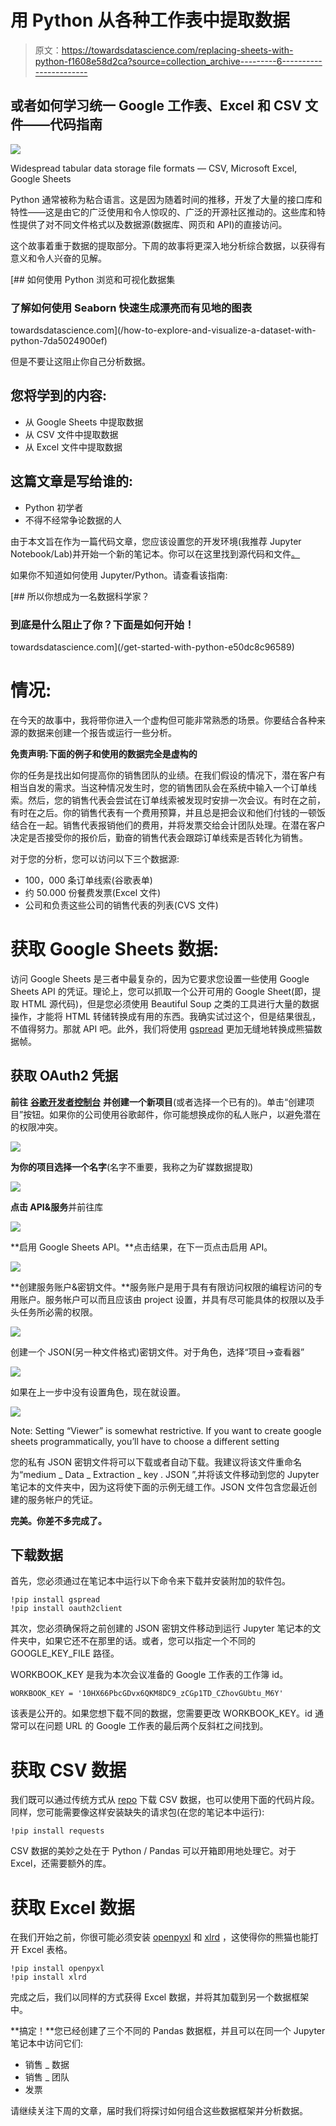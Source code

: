 # 用 Python 从各种工作表中提取数据

> 原文：<https://towardsdatascience.com/replacing-sheets-with-python-f1608e58d2ca?source=collection_archive---------6----------------------->

## 或者如何学习统一 Google 工作表、Excel 和 CSV 文件——代码指南

![](img/5abcdffaa034393bd82ae3949fd9a2d7.png)

Widespread tabular data storage file formats — CSV, Microsoft Excel, Google Sheets

Python 通常被称为粘合语言。这是因为随着时间的推移，开发了大量的接口库和特性——这是由它的广泛使用和令人惊叹的、广泛的开源社区推动的。这些库和特性提供了对不同文件格式以及数据源(数据库、网页和 API)的直接访问。

这个故事着重于数据的提取部分。下周的故事将更深入地分析综合数据，以获得有意义和令人兴奋的见解。

[](/how-to-explore-and-visualize-a-dataset-with-python-7da5024900ef) [## 如何使用 Python 浏览和可视化数据集

### 了解如何使用 Seaborn 快速生成漂亮而有见地的图表

towardsdatascience.com](/how-to-explore-and-visualize-a-dataset-with-python-7da5024900ef) 

但是不要让这阻止你自己分析数据。

## 您将学到的内容:

*   从 Google Sheets 中提取数据
*   从 CSV 文件中提取数据
*   从 Excel 文件中提取数据

## 这篇文章是写给谁的:

*   Python 初学者
*   不得不经常争论数据的人

由于本文旨在作为一篇代码文章，您应该设置您的开发环境(我推荐 Jupyter Notebook/Lab)并开始一个新的笔记本。你可以在这里找到源代码和文件[。](https://github.com/FBosler/Medium-Data-Extraction)

如果你不知道如何使用 Jupyter/Python。请查看该指南:

[](/get-started-with-python-e50dc8c96589) [## 所以你想成为一名数据科学家？

### 到底是什么阻止了你？下面是如何开始！

towardsdatascience.com](/get-started-with-python-e50dc8c96589) 

# 情况:

在今天的故事中，我将带你进入一个虚构但可能非常熟悉的场景。你要结合各种来源的数据来创建一个报告或运行一些分析。

**免责声明:下面的例子和使用的数据完全是虚构的**

你的任务是找出如何提高你的销售团队的业绩。在我们假设的情况下，潜在客户有相当自发的需求。当这种情况发生时，您的销售团队会在系统中输入一个订单线索。然后，您的销售代表会尝试在订单线索被发现时安排一次会议。有时在之前，有时在之后。你的销售代表有一个费用预算，并且总是把会议和他们付钱的一顿饭结合在一起。销售代表报销他们的费用，并将发票交给会计团队处理。在潜在客户决定是否接受你的报价后，勤奋的销售代表会跟踪订单线索是否转化为销售。

对于您的分析，您可以访问以下三个数据源:

*   100，000 条订单线索(谷歌表单)
*   约 50.000 份餐费发票(Excel 文件)
*   公司和负责这些公司的销售代表的列表(CVS 文件)

# 获取 Google Sheets 数据:

访问 Google Sheets 是三者中最复杂的，因为它要求您设置一些使用 Google Sheets API 的凭证。理论上，您可以抓取一个公开可用的 Google Sheet(即，提取 HTML 源代码)，但是您必须使用 Beautiful Soup 之类的工具进行大量的数据操作，才能将 HTML 转储转换成有用的东西。我确实试过这个，但是结果很乱，不值得努力。那就 API 吧。此外，我们将使用 [gspread](https://gspread.readthedocs.io/en/latest/oauth2.html) 更加无缝地转换成熊猫数据帧。

## 获取 OAuth2 凭据

**前往** [**谷歌开发者控制台**](https://console.developers.google.com/project) **并创建一个新项目**(或者选择一个已有的)。单击“创建项目”按钮。如果你的公司使用谷歌邮件，你可能想换成你的私人账户，以避免潜在的权限冲突。

![](img/f7e1a84c647ad39332c97f8c1e03b23c.png)

**为你的项目选择一个名字**(名字不重要，我称之为矿媒数据提取)

![](img/63b600029e3ff5ac65e3ee2d36ae2b1b.png)

**点击 API&服务**并前往库

![](img/9a02cd24677e410f7fd62e452d54f372.png)

**启用 Google Sheets API。**点击结果，在下一页点击启用 API。

![](img/e46b8d978b3cf1698e2991dc3fd54e55.png)

**创建服务账户&密钥文件。**服务账户是用于具有有限访问权限的编程访问的专用账户。服务帐户可以而且应该由 project 设置，并具有尽可能具体的权限以及手头任务所必需的权限。

![](img/0e5a6fb75e95bc89bf82824647f30772.png)

创建一个 JSON(另一种文件格式)密钥文件。对于角色，选择“项目->查看器”

![](img/564c562520d483955e4ff8d521e53f0f.png)

如果在上一步中没有设置角色，现在就设置。

![](img/464af93111fa5a03974436f28db9c2cb.png)

Note: Setting “Viewer” is somewhat restrictive. If you want to create google sheets programmatically, you’ll have to choose a different setting

您的私有 JSON 密钥文件将可以下载或者自动下载。我建议将该文件重命名为“medium _ Data _ Extraction _ key . JSON ”,并将该文件移动到您的 Jupyter 笔记本的文件夹中，因为这将使下面的示例无缝工作。JSON 文件包含您最近创建的服务帐户的凭证。

**完美。你差不多完成了。**

## 下载数据

首先，您必须通过在笔记本中运行以下命令来下载并安装附加的软件包。

```
!pip install gspread
!pip install oauth2client
```

其次，您必须确保将之前创建的 JSON 密钥文件移动到运行 Jupyter 笔记本的文件夹中，如果它还不在那里的话。或者，您可以指定一个不同的 GOOGLE_KEY_FILE 路径。

WORKBOOK_KEY 是我为本次会议准备的 Google 工作表的工作簿 id。

```
WORKBOOK_KEY = '10HX66PbcGDvx6QKM8DC9_zCGp1TD_CZhovGUbtu_M6Y'
```

该表是公开的。如果您想下载不同的数据，您需要更改 WORKBOOK_KEY。id 通常可以在问题 URL 的 Google 工作表的最后两个反斜杠之间找到。

# 获取 CSV 数据

我们既可以通过传统方式从 [repo](https://github.com/FBosler/Medium-Data-Extraction) 下载 CSV 数据，也可以使用下面的代码片段。同样，您可能需要像这样安装缺失的请求包(在您的笔记本中运行):

```
!pip install requests
```

CSV 数据的美妙之处在于 Python / Pandas 可以开箱即用地处理它。对于 Excel，还需要额外的库。

# 获取 Excel 数据

在我们开始之前，你很可能必须安装 [openpyxl](https://openpyxl.readthedocs.io/en/stable/#) 和 [xlrd](https://pypi.org/project/xlrd/) ，这使得你的熊猫也能打开 Excel 表格。

```
!pip install openpyxl
!pip install xlrd
```

完成之后，我们以同样的方式获得 Excel 数据，并将其加载到另一个数据框架中。

**搞定！**您已经创建了三个不同的 Pandas 数据框，并且可以在同一个 Jupyter 笔记本中访问它们:

*   销售 _ 数据
*   销售 _ 团队
*   发票

请继续关注下周的文章，届时我们将探讨如何组合这些数据框架并分析数据。